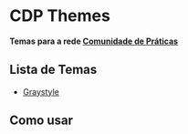 CDP Themes
====================
**Temas para a rede [Comunidade de Práticas](http://atencaobasica.org.br/)**

## Lista de Temas
- [Graystyle](https://github.com/ABS-org/cdp-themes/tree/master/graystyle)

## Como usar

